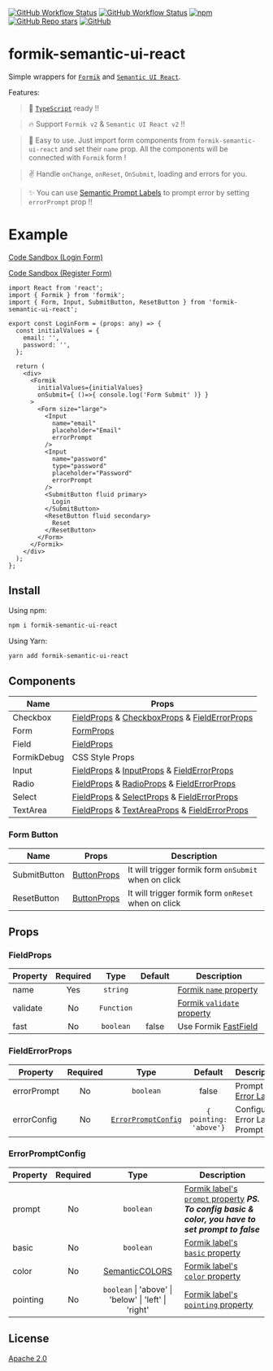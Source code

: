 [![GitHub Workflow Status](https://img.shields.io/github/workflow/status/jt501/formik-semantic-ui-react/Release?label=Release&logo=github&style=flat-square)](https://github.com/JT501/formik-semantic-ui-react/actions)
[![GitHub Workflow Status](https://img.shields.io/github/workflow/status/jt501/formik-semantic-ui-react/CI?logo=github&style=flat-square)](https://github.com/JT501/formik-semantic-ui-react/actions)
[![npm](https://img.shields.io/npm/dw/formik-semantic-ui-react?color=orange&logo=npm&style=flat-square)](https://www.npmjs.com/package/formik-semantic-ui-react)
[![GitHub Repo stars](https://img.shields.io/github/stars/jt501/formik-semantic-ui-react?color=yellow&logo=github&style=flat-square)](/)
[![GitHub](https://img.shields.io/github/license/jt501/formik-semantic-ui-react?color=red&style=flat-square)](./LICENSE)

# formik-semantic-ui-react

Simple wrappers for [`Formik`](https://formik.org/) and [`Semantic UI React`](https://react.semantic-ui.com/).

Features:
> :lock_with_ink_pen: [`TypeScript`](https://www.typescriptlang.org/) ready !!

> :fire: Support `Formik v2` & `Semantic UI React v2` !!

> :muscle: Easy to use. Just import form components from `formik-semantic-ui-react` and set their `name` prop. All the components will be connected with `Formik` form !

> :v: Handle `onChange`, `onReset`, `OnSubmit`, loading and errors for you.

> :sparkles: You can use [Semantic Prompt Labels](https://react.semantic-ui.com/elements/label/#types-prompt) to prompt error by setting `errorPrompt` prop !!

# Example
[Code Sandbox (Login Form)](https://codesandbox.io/s/login-form-ftqwx?file=/src/LoginForm.tsx)

[Code Sandbox (Register Form)](https://codesandbox.io/s/formik-sematic-ui-react-example-j75e0?file=/src/RegisterForm.tsx)

```tsx
import React from 'react';
import { Formik } from 'formik';
import { Form, Input, SubmitButton, ResetButton } from 'formik-semantic-ui-react';

export const LoginForm = (props: any) => {
  const initialValues = {
    email: '',
    password: '',
  };

  return (
    <div>
      <Formik
        initialValues={initialValues}
        onSubmit={ ()=>{ console.log('Form Submit' )} }
      >
        <Form size="large">
          <Input
            name="email"
            placeholder="Email"
            errorPrompt
          />
          <Input
            name="password"
            type="password"
            placeholder="Password"
            errorPrompt
          />
          <SubmitButton fluid primary>
            Login
          </SubmitButton>
          <ResetButton fluid secondary>
            Reset
          </ResetButton>
        </Form>
      </Formik>
    </div>
  );
};
```

## Install
Using npm:
``` bash
npm i formik-semantic-ui-react
```
Using Yarn:
```bash
yarn add formik-semantic-ui-react
```

## Components
| Name | Props |
| ---- | ---- |
| Checkbox | [FieldProps](#FieldProps) & [CheckboxProps](https://react.semantic-ui.com/modules/checkbox/) & [FieldErrorProps](#FieldErrorProps) |
| Form | [FormProps](https://react.semantic-ui.com/collections/form/) |
| Field | [FieldProps](#FieldProps) |
| FormikDebug | CSS Style Props |
| Input | [FieldProps](#FieldProps) & [InputProps](https://react.semantic-ui.com/elements/input/) & [FieldErrorProps](#FieldErrorProps) |
| Radio | [FieldProps](#FieldProps) & [RadioProps](https://react.semantic-ui.com/addons/radio/) & [FieldErrorProps](#FieldErrorProps) |
| Select | [FieldProps](#FieldProps) & [SelectProps](https://react.semantic-ui.com/addons/select/) & [FieldErrorProps](#FieldErrorProps) |
| TextArea | [FieldProps](#FieldProps) & [TextAreaProps](https://react.semantic-ui.com/addons/text-area/) & [FieldErrorProps](#FieldErrorProps) |

### Form Button
| Name | Props | Description |
| ---- | ---- | ---- |
| SubmitButton | [ButtonProps](https://react.semantic-ui.com/elements/button/) | It will trigger formik form `onSubmit` when on click |
| ResetButton | [ButtonProps](https://react.semantic-ui.com/elements/button/) | It will trigger formik form `onReset` when on click |

## Props
### FieldProps
| Property | Required | Type | Default | Description |
| ---- | :----: | :----: | :----: | ---- |
| name | Yes | `string` |  | [Formik `name` property](https://formik.org/docs/api/field#name) |
| validate | No | `Function` |  | [Formik `validate` property](https://formik.org/docs/api/field#validate) |
| fast | No | `boolean` | false | Use Formik [FastField](https://formik.org/docs/api/fastfield) |

### FieldErrorProps
| Property | Required | Type | Default | Description |
| ---- | :----: | :----: | :----: | ---- |
| errorPrompt | No | `boolean` | false | Prompt [Error Label](https://react.semantic-ui.com/collections/form/#states-field-error) |
| errorConfig | No | [`ErrorPromptConfig`](#ErrorPromptConfig) | `{ pointing: 'above'}` | Configure Error Label Prompt |

### ErrorPromptConfig
| Property | Required | Type | Description |
| ---- | :----: | :----: | ---- |
| prompt | No | `boolean` | [Formik label's `prompt` property](https://react.semantic-ui.com/elements/label/#types-prompt)  ***PS. To config basic & color, you have to set prompt to false*** |
| basic | No | `boolean` | [Formik label's `basic` property](https://react.semantic-ui.com/elements/label/#variations-basic) | 
| color | No | [SemanticCOLORS](https://github.com/Semantic-Org/Semantic-UI-React/blob/c82836802975f99eddfdd78b6b72ab6110bafa4a/src/generic.d.ts#L89) | [Formik label's `color` property](https://react.semantic-ui.com/elements/label/#variations-colored) |
| pointing | No | `boolean` &#124; 'above' &#124; 'below' &#124; 'left' &#124; 'right' | [Formik label's `pointing` property](https://react.semantic-ui.com/elements/label/#types-pointing) |

## License
[Apache 2.0](./LICENSE)
